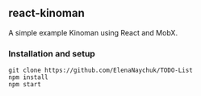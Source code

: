 ## react-kinoman

A simple example Kinoman using React and MobX. 

### Installation and setup

```
git clone https://github.com/ElenaNaychuk/TODO-List
npm install
npm start
```

